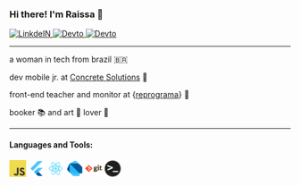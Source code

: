 ### Hi there! I'm Raissa 👋
<a target="_blank" href="https://www.linkedin.com/in/raissamartinsmenezes/">
  <img alt="LinkdeIN" width="25px" src="https://cdn.jsdelivr.net/npm/simple-icons@v3/icons/linkedin.svg" />
</a>

<a target="_blank" href="https://medium.com/@raissamartinsmenezes">
  <img alt="Devto" width=25px" src="https://cdn.jsdelivr.net/npm/simple-icons@v3/icons/medium.svg" />
</a>

<a target="_blank" href="https://dev.to/raissamartinsmenezes">
  <img alt="Devto" width="25px" src="https://cdn.jsdelivr.net/npm/simple-icons@v3/icons/dev-dot-to.svg" />
</a>

***
a woman in tech from brazil 🇧🇷 

dev mobile jr. at [Concrete Solutions](https://medium.com/concretebr) 📱 

front-end teacher and monitor at {[reprograma](https://reprograma.com.br/equipe.html)} 💜 

booker 📚 and art 🎨 lover 🖤

***
#### Languages and Tools:

<img height="30" src="https://raw.githubusercontent.com/github/explore/80688e429a7d4ef2fca1e82350fe8e3517d3494d/topics/javascript/javascript.png"> <img height="30" src="https://raw.githubusercontent.com/github/explore/80688e429a7d4ef2fca1e82350fe8e3517d3494d/topics/flutter/flutter.png"> <img height="30" src="https://raw.githubusercontent.com/github/explore/80688e429a7d4ef2fca1e82350fe8e3517d3494d/topics/react/react.png"> <img height="30" src="https://raw.githubusercontent.com/github/explore/80688e429a7d4ef2fca1e82350fe8e3517d3494d/topics/dart/dart.png"> <img height="30" src="https://raw.githubusercontent.com/github/explore/80688e429a7d4ef2fca1e82350fe8e3517d3494d/topics/git/git.png"> <img height="30" src="https://raw.githubusercontent.com/github/explore/80688e429a7d4ef2fca1e82350fe8e3517d3494d/topics/terminal/terminal.png">





